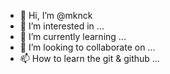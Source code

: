- 👋 Hi, I’m @mknck
- 👀 I’m interested in ...
- 🌱 I’m currently learning ...
- 💞️ I’m looking to collaborate on ...
- 📫 How to learn the git & github ...

<!---
mknck/mknck is a ✨ special ✨ repository because its `README.md` (this file) appears on your GitHub profile.
You can click the Preview link to take a look at your changes.
--->
